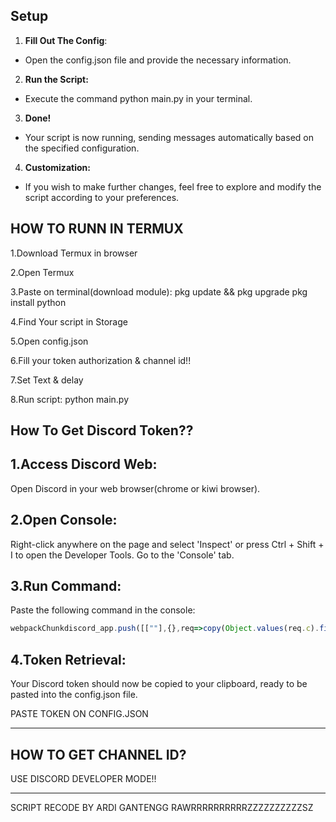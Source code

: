 ## Setup
1. **Fill Out The Config**:
- Open the config.json file and provide the necessary information.
2. **Run the Script:**
- Execute the command python main.py in your terminal.
3. **Done!**
- Your script is now running, sending messages automatically based on the specified configuration.
4. **Customization:**
- If you wish to make further changes, feel free to explore and modify the script according to your preferences.



HOW TO RUNN IN TERMUX
------------------------------------------
1.Download Termux in browser

2.Open Termux

3.Paste on terminal(download module):
pkg update && pkg upgrade
pkg install python

4.Find Your script in Storage

5.Open config.json

6.Fill your token authorization & channel id!!

7.Set Text & delay 

8.Run script:
python main.py

How To Get Discord Token??
------------------------------------------
1.Access Discord Web:
------------------------------------------
Open Discord in your web browser(chrome or kiwi browser).

2.Open Console:
------------------------------------------
Right-click anywhere on the page and select 'Inspect' or press Ctrl + Shift + I to open the Developer Tools. Go to the 'Console' tab.

3.Run Command:
------------------------------------------
Paste the following command in the console: 
```js
webpackChunkdiscord_app.push([[""],{},req=>copy(Object.values(req.c).find(x => x?.exports?.default?.getToken).exports.default.getToken())])
```
4.Token Retrieval:
------------------------------------------
Your Discord token should now be copied to your clipboard, ready to be pasted into the config.json file.

PASTE TOKEN ON CONFIG.JSON

-----------------------------------------------------------------------------------

HOW TO GET CHANNEL ID?
------------------------------------------
USE DISCORD DEVELOPER MODE!!


-----------------------------------------------------------------------------------

SCRIPT RECODE BY ARDI GANTENGG RAWRRRRRRRRRRZZZZZZZZZZSZ
